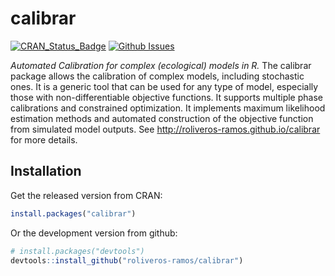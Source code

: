 # calibrar

[![CRAN_Status_Badge](http://www.r-pkg.org/badges/version/calibrar)](http://cran.r-project.org/package=calibrar)
[![Github Issues](http://githubbadges.herokuapp.com/roliveros-ramos/calibrar/issues.svg?style=flat-square)](https://github.com/roliveros-ramos/calibrar/issues)

*Automated Calibration for complex (ecological) models in R.* 
  The calibrar package allows the calibration of complex models, 
  including stochastic ones. It is a generic tool that can be used for 
  any type of model, especially those with non-differentiable objective functions. 
  It supports multiple phase calibrations and constrained optimization. 
  It implements maximum likelihood estimation methods and automated construction 
  of the objective function from simulated model outputs. 
  See <http://roliveros-ramos.github.io/calibrar> for more details.

## Installation

Get the released version from CRAN:

```R
install.packages("calibrar")
```

Or the development version from github:

```R
# install.packages("devtools")
devtools::install_github("roliveros-ramos/calibrar")
```
